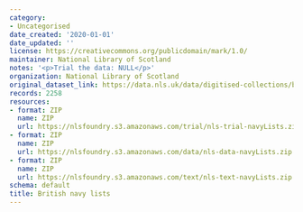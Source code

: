 ```yaml
---
category:
- Uncategorised
date_created: '2020-01-01'
date_updated: ''
license: https://creativecommons.org/publicdomain/mark/1.0/
maintainer: National Library of Scotland
notes: '<p>Trial the data: NULL</p>'
organization: National Library of Scotland
original_dataset_link: https://data.nls.uk/data/digitised-collections/british-navy-lists/
records: 2258
resources:
- format: ZIP
  name: ZIP
  url: https://nlsfoundry.s3.amazonaws.com/trial/nls-trial-navyLists.zip
- format: ZIP
  name: ZIP
  url: https://nlsfoundry.s3.amazonaws.com/data/nls-data-navyLists.zip
- format: ZIP
  name: ZIP
  url: https://nlsfoundry.s3.amazonaws.com/text/nls-text-navyLists.zip
schema: default
title: British navy lists
---
```

